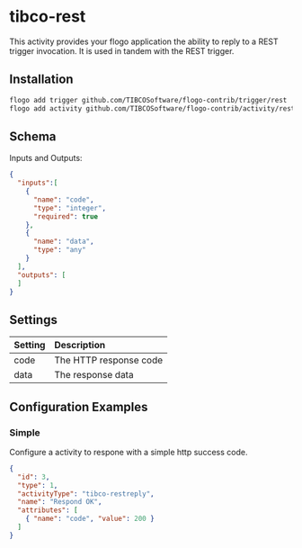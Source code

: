 # tibco-rest
This activity provides your flogo application the ability to reply to a REST trigger invocation.  It is used in tandem with the REST trigger.


## Installation

```bash
flogo add trigger github.com/TIBCOSoftware/flogo-contrib/trigger/rest
flogo add activity github.com/TIBCOSoftware/flogo-contrib/activity/rest-reply
```

## Schema
Inputs and Outputs:

```json
{
  "inputs":[
    {
      "name": "code",
      "type": "integer",
      "required": true
    },
    {
      "name": "data",
      "type": "any"
    }
  ],
  "outputs": [
  ]
}
```
## Settings
| Setting     | Description    |
|:------------|:---------------|
| code        | The HTTP response code |         
| data        | The response data |

## Configuration Examples
### Simple
Configure a activity to respone with a simple http success code.

```json
{
  "id": 3,
  "type": 1,
  "activityType": "tibco-restreply",
  "name": "Respond OK",
  "attributes": [
    { "name": "code", "value": 200 }
  ]
}
```
